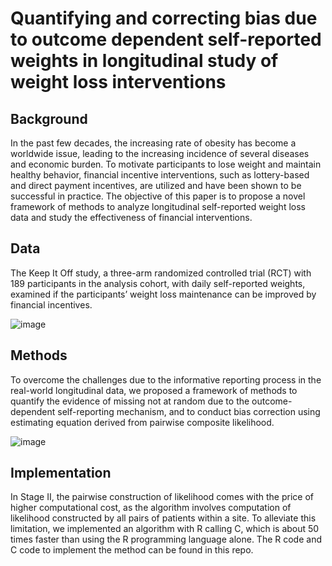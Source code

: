 Quantifying and correcting bias due to outcome dependent self-reported weights in longitudinal study of weight loss interventions
===================

Background
---

In the past few decades, the increasing rate of obesity has become a worldwide issue, leading to the increasing incidence of several diseases and economic burden. To motivate participants to lose weight and maintain healthy behavior, financial incentive interventions, such as lottery-based and direct payment incentives, are utilized and have been shown to be successful in practice. The objective of this paper is to propose a novel framework of methods to analyze longitudinal self-reported weight loss data and study the effectiveness of financial interventions.


Data
---

The Keep It Off study, a three-arm randomized controlled trial (RCT) with 189 participants in the analysis cohort, with daily self-reported weights, examined if the participants’ weight loss maintenance can be improved by financial incentives. 

![image](https://user-images.githubusercontent.com/38872447/161109621-8645cea4-9d22-4eed-890e-4c8e5ccb678f.png)



Methods
---

To overcome the challenges due to the informative reporting process in the real-world longitudinal data, we proposed a framework of methods to quantify the evidence of missing not at random due to the outcome-dependent self-reporting mechanism, and to conduct bias correction using estimating equation derived from pairwise composite likelihood.

![image](https://user-images.githubusercontent.com/38872447/161109563-61652411-37f6-4bb6-b73c-b4d1abaa21fd.png)



Implementation
---

In Stage II, the pairwise construction of likelihood comes with the price of higher computational cost, as the algorithm involves computation of likelihood constructed by all pairs of patients within a site. To alleviate this limitation, we implemented an algorithm with R calling C, which is about 50 times faster than using the R programming language alone. The R code and C code to implement the method can be found in this repo. 




